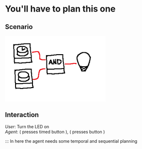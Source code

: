 # You'll have to plan this one

## Scenario
![Image](../IMGS/7.png)

## Interaction
*User*: Turn the LED on  
*Agent*: ( presses timed button ), ( presses button )

::: In here the agent needs some temporal and sequential planning
